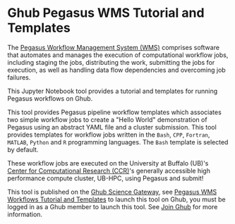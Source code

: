 # Ghub Pegasus WMS Tutorial and Templates

The [Pegasus Workflow Management System (WMS)](https://pegasus.isi.edu) comprises software that automates and manages the execution of computational workflow jobs, including staging the jobs, distributing the work, submitting the jobs for execution, as well as handling data flow dependencies and overcoming job failures.

This Jupyter Notebook tool provides a tutorial and templates for running Pegasus workflows on Ghub.

This tool provides Pegasus pipeline workflow templates which associates two simple workflow jobs to create a "Hello World" demonstration of Pegasus using an abstract YAML file and a cluster submission. This tool provides templates for workflow jobs written in the `Bash`, `CPP`, `Fortran`, `MATLAB`, `Python` and `R` programming languages. The `Bash` template is selected by default.

These workflow jobs are executed on the University at Buffalo (UB)'s [Center for Computational Research (CCR)](https://www.buffalo.edu/ccr.html)'s generally accessible high performance compute cluster, UB-HPC, using Pegasus and submit!

This tool is published on the [Ghub Science Gateway](https://theghub.org), see [Pegasus WMS Workflows Tutorial and Templates](https://theghub.org/tools/ghubex1) to launch this tool on Ghub, you must be logged in as a Ghub member to launch this tool. See [Join Ghub](https://theghub.org/about/joining) for more information.
